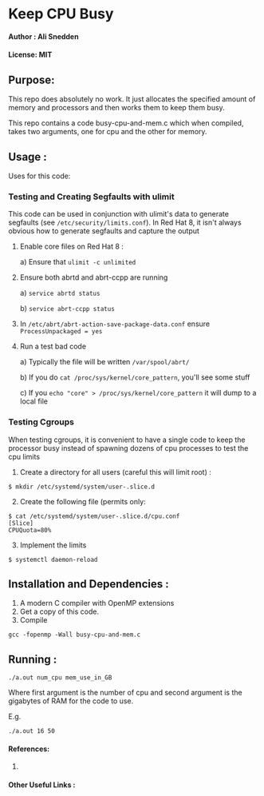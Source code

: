 # Keep CPU Busy
#### Author : Ali Snedden
#### License: MIT
## Purpose:
This repo does absolutely no work. It just allocates the specified amount of memory
and processors and then works them to keep them busy. 

This repo contains a code busy-cpu-and-mem.c which when compiled, takes two
arguments, one for cpu and the other for memory.

## Usage :
Uses for this code:

### Testing and Creating Segfaults with ulimit
This code can be used in conjunction with ulimit's data to generate segfaults
(see `/etc/security/limits.conf`). In Red Hat 8, it isn't always obvious how to 
generate segfaults and capture the output

1. Enable core files on Red Hat 8 : 
    
    a) Ensure that `ulimit -c unlimited`

2. Ensure both abrtd and abrt-ccpp are running

    a) `service abrtd status`

    b) `service abrt-ccpp status`

3. In `/etc/abrt/abrt-action-save-package-data.conf` ensure `ProcessUnpackaged = yes`

4. Run a test bad code

    a) Typically the file will be written `/var/spool/abrt/`

    b) If you do `cat /proc/sys/kernel/core_pattern`, you'll see some stuff

    c) If you `echo "core" > /proc/sys/kernel/core_pattern` it will dump
       to a local file

### Testing Cgroups
When testing cgroups, it is convenient to have a single code to keep the processor
busy instead of spawning dozens of cpu processes to test the cpu limits

1. Create a directory for all users (careful this will limit root) :
```
$ mkdir /etc/systemd/system/user-.slice.d
```

2. Create the following file (permits only:
```
$ cat /etc/systemd/system/user-.slice.d/cpu.conf
[Slice]
CPUQuota=80%
```

3. Implement the limits
```
$ systemctl daemon-reload
```


## Installation and Dependencies :
1. A modern C compiler with OpenMP extensions
2. Get a copy of this code.
3. Compile 
```
gcc -fopenmp -Wall busy-cpu-and-mem.c
```


## Running :
```
./a.out num_cpu mem_use_in_GB
```
Where first argument is the number of cpu and second argument is the gigabytes of RAM 
for the code to use.

E.g. 
```
./a.out 16 50
```



#### References:
1.

#### Other Useful Links :

